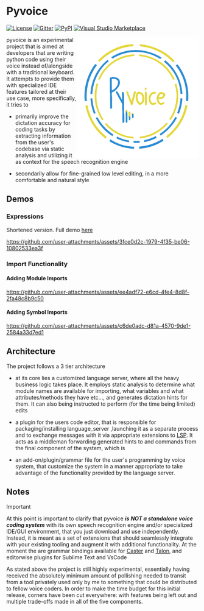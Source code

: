 


# Pyvoice

[![License](https://img.shields.io/pypi/l/pyvoice-language-server)](https://opensource.org/licenses/GPL-3.0)
[![Gitter](https://badges.gitter.im/PythonVoiceCodingPlugin/pyvoice.svg)](https://app.gitter.im/?updated=1.11.31#/room/#pythonvoicecodingpluginpyvoice:gitter.im)
[![PyPI](https://img.shields.io/pypi/v/pyvoice-language-server.svg)](https://pypi.org/project/pyvoice-language-server/)
[![Visual Studio Marketplace](https://img.shields.io/visual-studio-marketplace/v/mpourmpoulis.pyvoice)](https://marketplace.visualstudio.com/items?itemName=mpourmpoulis.pyvoice)


<div>
<img src="https://raw.githubusercontent.com/PythonVoiceCodingPlugin/assets/main/pyvoice_logo.png" align="right" height=320 width=320/>
</div>

pyvoice is an experimental project that is aimed at developers that are writing python code using their voice instead of/alongside with a traditional keyboard. It attempts to provide them with specialized IDE features tailored at their use case, more specifically, it tries to

- primarily improve the dictation accuracy for coding tasks  by extracting information from the user's codebase via static analysis and utilizing it as context for the speech recognition engine

- secondarily allow for fine-grained low level editing, in a more comfortable and natural style


## Demos

### Expressions

Shortened version. Full demo [here](https://github.com/PythonVoiceCodingPlugin/assets/blob/main/demo-expressions-caster-sublime%20-%20mp4.mp4)

https://github.com/user-attachments/assets/3fce0d2c-1979-4f35-be06-10802533ea3f

### Import Functionality

#### Adding Module Imports

https://github.com/user-attachments/assets/ee4adf72-e6cd-4fe4-8d8f-2fa48c8b9c50

#### Adding Symbol Imports


https://github.com/user-attachments/assets/c6de0adc-d81a-4570-9de1-2584a33d7ed1



## Architecture

The project follows a 3 tier architecture

- at its core lies a customized language server, where all the heavy business logic takes place. It employs static analysis to determine what module names are available for importing, what variables and what attributes/methods they have etc..., and generates dictation hints for them. It can also being instructed to perform (for the time being limited) edits




- a plugin for the users code editor, that is responsible for packaging/installing language_server ,launching it as a separate process and to exchange messages with it via appropriate extensions to [LSP](https://microsoft.github.io/language-server-protocol/). It acts as a middleman forwarding generated hints to and commands from the final component of the system, which is


- an add-on/plugin/grammar file for the user's programming by voice system, that customize the system in a manner appropriate to take advantage of the functionality provided by the language server. 

## Notes

> [!IMPORTANT]
> At this point is important to clarify that pyvoice ***is NOT a standalone voice coding system*** with its own speech recognition engine and/or specialized IDE/GUI environment, that you just download and use independently. 
> Instead, it is meant as a set of extensions that should seamlessly integrate with your existing tooling and augment it with additional functionality.
> At the moment the are grammar bindings available for [Caster](https://github.com/dictation-toolbox/Caster) and [Talon](https://talonvoice.com/), and editorwise plugins for Sublime Text and VsCode

As stated above the project is still highly experimental, essentially having received the absolutely minimum amount of pollishing needed to transit from a tool privately used only by me to something that could be distributed to fellow voice coders. In order to make the time budget for this initial release, corners have been cut everywhere: with features being left out and multiple trade-offs made in all of the five components.


